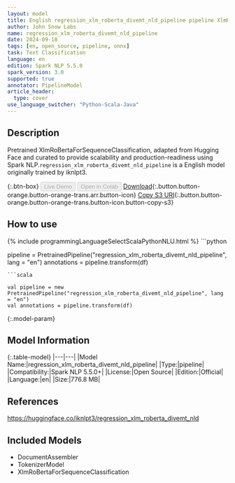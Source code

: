 ```yaml
---
layout: model
title: English regression_xlm_roberta_divemt_nld_pipeline pipeline XlmRoBertaForSequenceClassification from iknlpt3
author: John Snow Labs
name: regression_xlm_roberta_divemt_nld_pipeline
date: 2024-09-18
tags: [en, open_source, pipeline, onnx]
task: Text Classification
language: en
edition: Spark NLP 5.5.0
spark_version: 3.0
supported: true
annotator: PipelineModel
article_header:
  type: cover
use_language_switcher: "Python-Scala-Java"
---
```


## Description

Pretrained XlmRoBertaForSequenceClassification, adapted from Hugging Face and curated to provide scalability and production-readiness using Spark NLP.`regression_xlm_roberta_divemt_nld_pipeline` is a English model originally trained by iknlpt3.

{:.btn-box}
<button class="button button-orange" disabled>Live Demo</button>
<button class="button button-orange" disabled>Open in Colab</button>
[Download](https://s3.amazonaws.com/auxdata.johnsnowlabs.com/public/models/regression_xlm_roberta_divemt_nld_pipeline_en_5.5.0_3.0_1726685950741.zip){:.button.button-orange.button-orange-trans.arr.button-icon}
[Copy S3 URI](s3://auxdata.johnsnowlabs.com/public/models/regression_xlm_roberta_divemt_nld_pipeline_en_5.5.0_3.0_1726685950741.zip){:.button.button-orange.button-orange-trans.button-icon.button-copy-s3}

## How to use



<div class="tabs-box" markdown="1">
{% include programmingLanguageSelectScalaPythonNLU.html %}
```python

pipeline = PretrainedPipeline("regression_xlm_roberta_divemt_nld_pipeline", lang = "en")
annotations =  pipeline.transform(df)   

```
```scala

val pipeline = new PretrainedPipeline("regression_xlm_roberta_divemt_nld_pipeline", lang = "en")
val annotations = pipeline.transform(df)

```
</div>

{:.model-param}
## Model Information

{:.table-model}
|---|---|
|Model Name:|regression_xlm_roberta_divemt_nld_pipeline|
|Type:|pipeline|
|Compatibility:|Spark NLP 5.5.0+|
|License:|Open Source|
|Edition:|Official|
|Language:|en|
|Size:|776.8 MB|

## References

https://huggingface.co/iknlpt3/regression_xlm_roberta_divemt_nld

## Included Models

- DocumentAssembler
- TokenizerModel
- XlmRoBertaForSequenceClassification